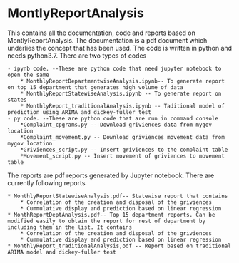 # MontlyReportAnalysis

This contains all the documentation, code and reports based on  MontlyReportAnalysis. 
The documentation is a pdf document which underlies the concept that has been used.
The code is written in python and needs python3.7. There are two types of codes

    - ipynb code. --These are python code that need jupyter notebook to open the same 
        * MonthlyReportDepartmentwiseAnalysis.ipynb-- To generate report on top 15 department that generates high volume of data
        * MonthlyReportStatewiseAnalysis.ipynb -- To generate report on states 
        * MonthlyReport_traditionalAnalysis.ipynb -- Taditional model of prediction using ARIMA and dickey-fuller test
    - py code. --These are python code that are run in command console
        *Complaint_cpgrams.py -- Download griviences data from mygov location
        *Complaint_movement.py -- Download griviences movement data from mygov location
        *Griviences_script.py -- Insert griviences to the complaint table
        *Movement_script.py -- Insert movement of griviences to movement table
    
The reports are pdf reports generated by Jupyter notebook. There are currently following
reports

    * MonthlyReportStatewiseAnalysis.pdf-- Statewise report that contains
        * Correlation of the creation and disposal of the griviences
        * Cummulative display and prediction based on linear regression
    * MonthReportDeptAnalysis.pdf-- Top 15 department reports. Can be modified easily to obtain the report for rest of department by including them in the list. It contains
        * Correlation of the creation and disposal of the griviences
        * Cummulative display and prediction based on linear regression
    * MonthlyReport_traditionalAnalysis,odf -- Report based on traditional ARIMA model and dickey-fuller test

